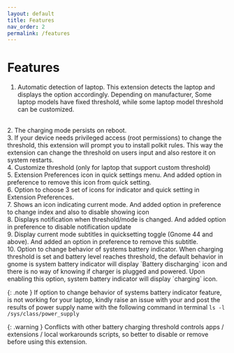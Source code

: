 ```yaml
---
layout: default
title: Features
nav_order: 2
permalink: /features
---
```


# Features

1. Automatic detection of laptop. This extension detects the laptop and displays the option accordingly. Depending on manufacturer, Some laptop models have fixed threshold, while some laptop model threshold can be customized.
<br>
2. The charging mode persists on reboot.
<br>
3. If your device needs privileged access (root permissions) to change the threshold, this extension will prompt you to install polkit rules. This way the extension can change the threshold on users input and also restore it on system restarts.
<br>
4. Customize threshold (only for laptop that support custom threshold)
<br>
5. Extension Preferences icon in quick settings menu. And added option in preference to remove this icon from quick setting.
<br>
6. Option to choose 3 set of icons for indicator and quick setting in Extension Preferences.
<br>
7. Shows an icon indicating current mode. And added option in preference to change index and also to disable showing icon
<br>
8. Displays notification when threshold/mode is changed. And added option in preference to disable notification update
<br>
9. Display current mode subtitles in quicksetting toggle (Gnome 44 and above). And added an option in preference to remove this subtitle.
<br>
10. Option to change behavior of systems battery indicator. When charging threshold is set and battery level reaches threshold, the default behavior in gnome is system battery indicator will display `Battery discharging` icon and there is no way of knowing if charger is plugged and powered. Upon enabling this option, system battery indicator will display `charging` icon.

{: .note }
If option to change behavior of systems battery indicator feature, is not working for your laptop, kindly raise an issue with your and post the results of power supply name with the following command in terminal `ls -l /sys/class/power_supply`

{: .warning }
Conflicts with other battery charging threshold controls apps / extensions / local workarounds scripts, so better to disable or remove before using this extension.

